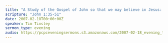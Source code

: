 ```yaml
---
title: "A Study of the Gospel of John so that we may believe in Jesus: Come and See"
scripture: "John 1:35-51"
date: 2007-02-18T00:00:00Z
speaker: Tim Tinsley
sermon_type: evening
audio: https://pcpceveningsermons.s3.amazonaws.com/2007-02-18_evening_tinsley.mp3 
---
```



